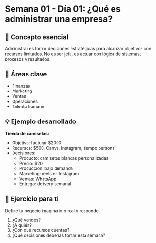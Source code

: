 # Semana 01 - Día 01: ¿Qué es administrar una empresa?

## 📌 Concepto esencial
Administrar es tomar decisiones estratégicas para alcanzar objetivos con recursos limitados. No es ser jefe, es actuar con lógica de sistemas, procesos y resultados.

## 🎯 Áreas clave
- Finanzas
- Marketing
- Ventas
- Operaciones
- Talento humano

## 💡 Ejemplo desarrollado
**Tienda de camisetas:**
- Objetivo: facturar $2000
- Recursos: $500, Canva, Instagram, tiempo personal
- Decisiones:
  - Producto: camisetas blancas personalizadas
  - Precio: $20
  - Producción: bajo demanda
  - Marketing: reels en Instagram
  - Ventas: WhatsApp
  - Entrega: delivery semanal

## 🧠 Ejercicio para ti
Define tu negocio imaginario o real y responde:
1. ¿Qué vendes?
2. ¿A quién?
3. ¿Con qué recursos cuentas?
4. ¿Qué decisiones deberías tomar esta semana?

